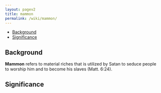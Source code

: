 ```yaml
---
layout: pagev2
title: mammon
permalink: /wiki/mammon/
---
```

- [Background](#background)
- [Significance](#significance)

## Background

**Mammon** refers to material riches that is utilized by Satan to seduce people to worship him and to become his slaves (Matt. 6:24).

## Significance
